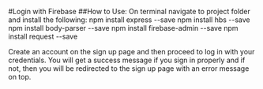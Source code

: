 #Login with Firebase 
##How to Use: 
On terminal navigate to project folder and install the following:
npm install express --save 
npm install hbs --save
npm install body-parser --save
npm install firebase-admin --save
npm install request --save

Create an account on the sign up page and then proceed to log in with your credentials. You will get a success message if you sign in properly and if not, then you will be redirected to the sign up page with an error message on top.